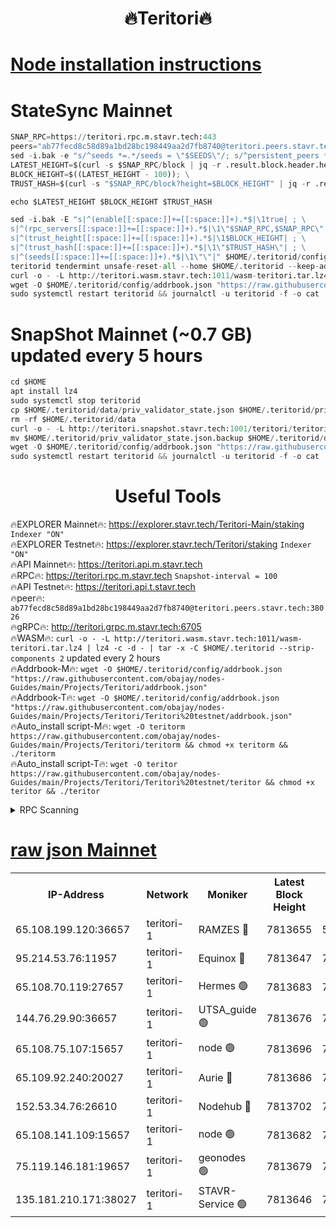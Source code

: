 <h1 align="center"> 🔥Teritori🔥</h1>


[Node installation instructions](https://github.com/obajay/nodes-Guides/tree/main/Projects/Teritori)
=

# StateSync Mainnet
```python
SNAP_RPC=https://teritori.rpc.m.stavr.tech:443
peers="ab77fecd8c58d89a1bd28bc198449aa2d7fb8740@teritori.peers.stavr.tech:38026"
sed -i.bak -e "s/^seeds *=.*/seeds = \"$SEEDS\"/; s/^persistent_peers *=.*/persistent_peers = \"$PEERS\"/" $HOME/.teritorid/config/config.toml
LATEST_HEIGHT=$(curl -s $SNAP_RPC/block | jq -r .result.block.header.height); \
BLOCK_HEIGHT=$((LATEST_HEIGHT - 100)); \
TRUST_HASH=$(curl -s "$SNAP_RPC/block?height=$BLOCK_HEIGHT" | jq -r .result.block_id.hash)

echo $LATEST_HEIGHT $BLOCK_HEIGHT $TRUST_HASH

sed -i.bak -E "s|^(enable[[:space:]]+=[[:space:]]+).*$|\1true| ; \
s|^(rpc_servers[[:space:]]+=[[:space:]]+).*$|\1\"$SNAP_RPC,$SNAP_RPC\"| ; \
s|^(trust_height[[:space:]]+=[[:space:]]+).*$|\1$BLOCK_HEIGHT| ; \
s|^(trust_hash[[:space:]]+=[[:space:]]+).*$|\1\"$TRUST_HASH\"| ; \
s|^(seeds[[:space:]]+=[[:space:]]+).*$|\1\"\"|" $HOME/.teritorid/config/config.toml
teritorid tendermint unsafe-reset-all --home $HOME/.teritorid --keep-addr-book
curl -o - -L http://teritori.wasm.stavr.tech:1011/wasm-teritori.tar.lz4 | lz4 -c -d - | tar -x -C $HOME/.teritorid --strip-components 2
wget -O $HOME/.teritorid/config/addrbook.json "https://raw.githubusercontent.com/obajay/nodes-Guides/main/Projects/Teritori/addrbook.json"
sudo systemctl restart teritorid && journalctl -u teritorid -f -o cat
```

# SnapShot Mainnet (~0.7 GB) updated every 5 hours
```python
cd $HOME
apt install lz4
sudo systemctl stop teritorid
cp $HOME/.teritorid/data/priv_validator_state.json $HOME/.teritorid/priv_validator_state.json.backup
rm -rf $HOME/.teritorid/data
curl -o - -L http://teritori.snapshot.stavr.tech:1001/teritori/teritori-snap.tar.lz4 | lz4 -c -d - | tar -x -C $HOME/.teritorid --strip-components 2
mv $HOME/.teritorid/priv_validator_state.json.backup $HOME/.teritorid/data/priv_validator_state.json
wget -O $HOME/.teritorid/config/addrbook.json "https://raw.githubusercontent.com/obajay/nodes-Guides/main/Projects/Teritori/addrbook.json"
sudo systemctl restart teritorid && journalctl -u teritorid -f -o cat
```
 <h1 align="center"> Useful Tools</h1>

🔥EXPLORER Mainnet🔥:      https://explorer.stavr.tech/Teritori-Main/staking      `Indexer "ON"` \
🔥EXPLORER Testnet🔥:        https://explorer.stavr.tech/Teritori/staking            `Indexer "ON"` \
🔥API Mainnet🔥:                   https://teritori.api.m.stavr.tech \
🔥RPC🔥:                                   https://teritori.rpc.m.stavr.tech                         `Snapshot-interval = 100` \
🔥API Testnet🔥:                     https://teritori.api.t.stavr.tech \
🔥peer🔥:                     `ab77fecd8c58d89a1bd28bc198449aa2d7fb8740@teritori.peers.stavr.tech:38026` \
🔥gRPC🔥:                                http://teritori.grpc.m.stavr.tech:6705 \
🔥WASM🔥: ```curl -o - -L http://teritori.wasm.stavr.tech:1011/wasm-teritori.tar.lz4 | lz4 -c -d - | tar -x -C $HOME/.teritorid --strip-components 2``` updated every 2 hours \
🔥Addrbook-M🔥:    ```wget -O $HOME/.teritorid/config/addrbook.json "https://raw.githubusercontent.com/obajay/nodes-Guides/main/Projects/Teritori/addrbook.json"``` \
🔥Addrbook-T🔥:    ```wget -O $HOME/.teritorid/config/addrbook.json "https://raw.githubusercontent.com/obajay/nodes-Guides/main/Projects/Teritori/Teritori%20testnet/addrbook.json"``` \
🔥Auto_install script-M🔥: ```wget -O teritorm https://raw.githubusercontent.com/obajay/nodes-Guides/main/Projects/Teritori/teritorm && chmod +x teritorm && ./teritorm``` \
🔥Auto_install script-T🔥: ```wget -O teritor https://raw.githubusercontent.com/obajay/nodes-Guides/main/Projects/Teritori/Teritori%20testnet/teritor && chmod +x teritor && ./teritor```

<details>
<summary>RPC Scanning</summary>

<h2 align="center"> We scan nodes in real time every 4 hours. And we provide the final result of RPC endpoints.
We cannot influence the operation of these nodes in any way. </h2>


```python
If Voting Power is higher than 0 --> then the Node is a validator of the network and may be subject to attack and be a potential threat to the chain.
```
```python
We marked such validators with a red symbol
```

</details>

[raw json Mainnet](https://rpc-check.teritorim.stavr.tech/teritorim/rpc-teritorim-result.json)
=



<table><tr><th>IP-Address</th><th>Network</th><th>Moniker</th><th>Latest Block Height</th><th>Earliest Block Height</th><th>Catching Up</th><th>Tx Index</th><th>Voting Power</th><th>Scan Time</th></tr><tr><td>65.108.199.120:36657</td><td>teritori-1</td><td>RAMZES 🔴</td><td>7813655</td><td>5996001</td><td>False</td><td>on</td><td>787910</td><td>2024-03-11T06:15:06.933202884UTC</td></tr><tr><td>95.214.53.76:11957</td><td>teritori-1</td><td>Equinox 🔴</td><td>7813647</td><td>7203180</td><td>False</td><td>on</td><td>1531205</td><td>2024-03-11T06:14:19.678546925UTC</td></tr><tr><td>65.108.70.119:27657</td><td>teritori-1</td><td>Hermes 🟢</td><td>7813683</td><td>7203180</td><td>False</td><td>on</td><td>0</td><td>2024-03-11T06:17:46.624116679UTC</td></tr><tr><td>144.76.29.90:36657</td><td>teritori-1</td><td>UTSA_guide 🟢</td><td>7813676</td><td>7208001</td><td>False</td><td>on</td><td>0</td><td>2024-03-11T06:17:05.576139696UTC</td></tr><tr><td>65.108.75.107:15657</td><td>teritori-1</td><td>node 🟢</td><td>7813696</td><td>7358868</td><td>False</td><td>on</td><td>0</td><td>2024-03-11T06:19:00.186950582UTC</td></tr><tr><td>65.109.92.240:20027</td><td>teritori-1</td><td>Aurie 🔴</td><td>7813686</td><td>7568001</td><td>False</td><td>on</td><td>119310</td><td>2024-03-11T06:18:03.344814615UTC</td></tr><tr><td>152.53.34.76:26610</td><td>teritori-1</td><td>Nodehub 🔴</td><td>7813702</td><td>7580883</td><td>False</td><td>on</td><td>65696</td><td>2024-03-11T06:19:38.311210888UTC</td></tr><tr><td>65.108.141.109:15657</td><td>teritori-1</td><td>node 🟢</td><td>7813682</td><td>7714496</td><td>False</td><td>on</td><td>0</td><td>2024-03-11T06:17:41.511386648UTC</td></tr><tr><td>75.119.146.181:19657</td><td>teritori-1</td><td>geonodes 🟢</td><td>7813679</td><td>7747478</td><td>False</td><td>on</td><td>0</td><td>2024-03-11T06:17:24.681151150UTC</td></tr><tr><td>135.181.210.171:38027</td><td>teritori-1</td><td>STAVR-Service 🟢</td><td>7813646</td><td>7813001</td><td>False</td><td>on</td><td>0</td><td>2024-03-11T06:14:11.040054223UTC</td></tr></table>
